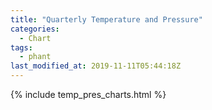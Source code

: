 ```yaml
---
title: "Quarterly Temperature and Pressure"
categories:
  - Chart
tags:
  - phant
last_modified_at: 2019-11-11T05:44:18Z
---
```


{% include temp_pres_charts.html %}

<script>
var drawThisChart = creata_drawChart('?gt[timestamp]=now%20-91%20days&sample=18', 'chart-quarterly');
google.charts.setOnLoadCallback(drawThisChart);
</script>

<div id="chart-quarterly" style="width: 100%;"></div>
<div id="save_png"></div>

<!-- Local Variables: -->
<!-- time-stamp-pattern: "8/^last_modified_at: %:y-%02m-%02dT%02H:%02M:%02SZ$" -->
<!-- time-stamp-time-zone: "UTC" -->
<!-- End: -->
